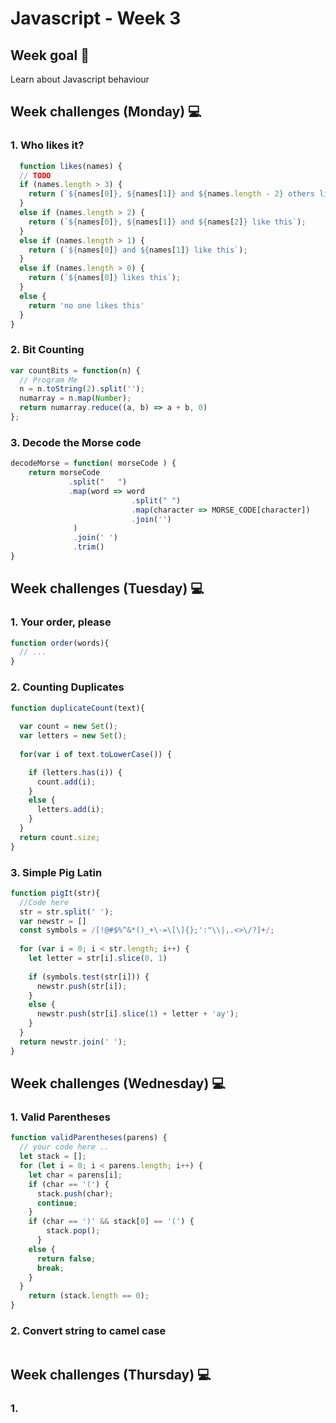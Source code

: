# Javascript - Week 3

## Week goal 🏁
Learn about Javascript behaviour

## Week challenges (Monday) 💻

### 1. Who likes it? 

```javascript
  function likes(names) {
  // TODO
  if (names.length > 3) {
    return (`${names[0]}, ${names[1]} and ${names.length - 2} others like this` );
  }
  else if (names.length > 2) {
    return (`${names[0]}, ${names[1]} and ${names[2]} like this`);
  }
  else if (names.length > 1) {
    return (`${names[0]} and ${names[1]} like this`);
  }
  else if (names.length > 0) {
    return (`${names[0]} likes this`);
  }
  else {
    return 'no one likes this'
  }
}
```
### 2. Bit Counting

```javascript
var countBits = function(n) {
  // Program Me
  n = n.toString(2).split('');
  numarray = n.map(Number);
  return numarray.reduce((a, b) => a + b, 0)
};
```
### 3. Decode the Morse code

```javascript
decodeMorse = function( morseCode ) {
    return morseCode
             .split("   ")
             .map(word => word
                           .split(" ")
                           .map(character => MORSE_CODE[character])
                           .join('')
              )
              .join(' ')
              .trim()
}
```

## Week challenges (Tuesday) 💻

### 1. Your order, please

```javascript
function order(words){
  // ...
}
```
### 2. Counting Duplicates
```javascript
function duplicateCount(text){
  
  var count = new Set();
  var letters = new Set(); 
  
  for(var i of text.toLowerCase()) {

    if (letters.has(i)) {
      count.add(i);
    }
    else {
      letters.add(i);
    }
  }
  return count.size;
}
```
### 3. Simple Pig Latin
```javascript
function pigIt(str){
  //Code here
  str = str.split(' ');
  var newstr = []
  const symbols = /[!@#$%^&*()_+\-=\[\]{};':"\\|,.<>\/?]+/;
  
  for (var i = 0; i < str.length; i++) {
    let letter = str[i].slice(0, 1)
    
    if (symbols.test(str[i])) {
      newstr.push(str[i]);
    }
    else {
      newstr.push(str[i].slice(1) + letter + 'ay');
    }
  } 
  return newstr.join(' ');
}
```

## Week challenges (Wednesday) 💻

### 1. Valid Parentheses
```javascript
function validParentheses(parens) {
  // your code here ..
  let stack = [];
  for (let i = 0; i < parens.length; i++) {
    let char = parens[i];
    if (char == '(') {
      stack.push(char);
      continue;
    }
    if (char == ')' && stack[0] == '(') {
        stack.pop();
      }
    else {
      return false;
      break;
    }
  }
    return (stack.length == 0);
}
```
### 2. Convert string to camel case
```javascript
```

## Week challenges (Thursday) 💻
### 1. 
```javascript
